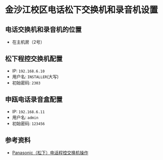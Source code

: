 # 金沙江校区电话松下交换机和录音机设置

## 电话交换机和录音机的位置
* 在主机房（2号）

## 松下程控交换机配置
* IP: `192.168.6.10`
* 用户名: `INSTALLER`(大写)
* 初始密码: `2303`

## 申瓯电话录音盒配置
* IP: `192.168.6.11`
* 用户名: `admin`
* 初始密码: `123456`

## 参考资料
* [Panasonic（松下）电话程控交换机操作](https://github.com/northbright/Notes/blob/master/hardware/panasonic/panasonic-kx-ns300-basis/panasonic-kx-ns300-basis.md)
